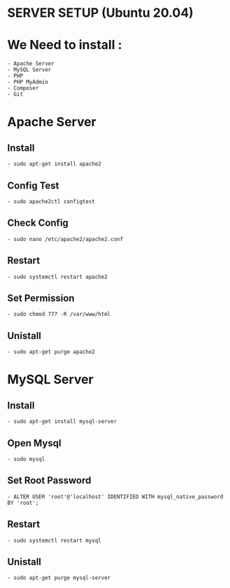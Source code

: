 **SERVER SETUP (Ubuntu 20.04)**
===============================
# We Need to install :
	- Apache Server
	- MySQL Server
	- PHP
	- PHP MyAdmin
	- Composer
	- Git

# Apache Server
## Install
	- sudo apt-get install apache2
## Config Test
	- sudo apache2ctl configtest
## Check Config
	- sudo nano /etc/apache2/apache2.conf
## Restart
	- sudo systemctl restart apache2
## Set Permission
	- sudo chmod 777 -R /var/www/html
## Unistall
	- sudo apt-get purge apache2

# MySQL Server
## Install
	- sudo apt-get install mysql-server
## Open Mysql
	- sudo mysql
## Set Root Password
	- ALTER USER 'root'@'localhost' IDENTIFIED WITH mysql_native_password BY 'root';
## Restart
	- sudo systemctl restart mysql
## Unistall
	- sudo apt-get purge mysql-server
